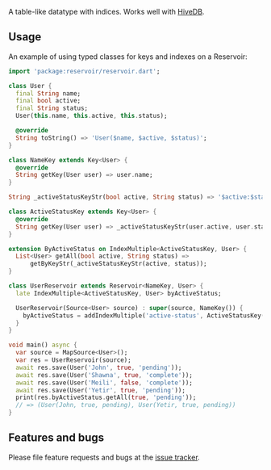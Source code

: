 A table-like datatype with indices. Works well with [HiveDB][hive].

## Usage

An example of using typed classes for keys and indexes on a Reservoir:

```dart
import 'package:reservoir/reservoir.dart';

class User {
  final String name;
  final bool active;
  final String status;
  User(this.name, this.active, this.status);

  @override
  String toString() => 'User($name, $active, $status)';
}

class NameKey extends Key<User> {
  @override
  String getKey(User user) => user.name;
}

String _activeStatusKeyStr(bool active, String status) => '$active:$status';

class ActiveStatusKey extends Key<User> {
  @override
  String getKey(User user) => _activeStatusKeyStr(user.active, user.status);
}

extension ByActiveStatus on IndexMultiple<ActiveStatusKey, User> {
  List<User> getAll(bool active, String status) =>
      getByKeyStr(_activeStatusKeyStr(active, status));
}

class UserReservoir extends Reservoir<NameKey, User> {
  late IndexMultiple<ActiveStatusKey, User> byActiveStatus;

  UserReservoir(Source<User> source) : super(source, NameKey()) {
    byActiveStatus = addIndexMultiple('active-status', ActiveStatusKey());
  }
}

void main() async {
  var source = MapSource<User>();
  var res = UserReservoir(source);
  await res.save(User('John', true, 'pending'));
  await res.save(User('Shawna', true, 'complete'));
  await res.save(User('Meili', false, 'complete'));
  await res.save(User('Yetir', true, 'pending'));
  print(res.byActiveStatus.getAll(true, 'pending'));
  // => (User(John, true, pending), User(Yetir, true, pending))
}
```

## Features and bugs

Please file feature requests and bugs at the [issue tracker][tracker].

[tracker]: http://github.com/moontreeapp/reservoir/issues
[hive]: https://github.com/hivedb/hive
